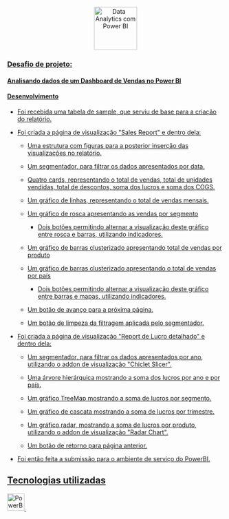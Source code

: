 <p align="center">
<a href="https://www.dio.me/bootcamp/coding-the-future-sysvision-data-analytics" target="_blank" rel="noreferrer">
  <img src="https://hermes.dio.me/tracks/533ac6c6-f653-40e1-8050-da19cd540fa4.png" alt="Data Analytics com Power BI" width="100" height="100"/>
    
### Desafio de projeto: 
#### Analisando dados de um Dashboard de Vendas no Power BI

#### Desenvolvimento
* Foi recebida uma tabela de sample, que serviu de base para a criação do relatório.
  
* Foi criada a página de visualização "Sales Report" e dentro dela:
  
    * Uma estrutura com figuras para a posterior inserção das visualizações no relatório.
    * Um segmentador, para filtrar os dados apresentados por data.
    * Quatro cards, representando o total de vendas, total de unidades vendidas, total de descontos, soma dos lucros e soma dos COGS.
    * Um gráfico de linhas, representando o total de vendas mensais.
    * Um gráfico de rosca apresentando as vendas por segmento
      
        * Dois botões permitindo alternar a visualização deste gráfico entre rosca e barras, utilizando indicadores.
    
    * Um gráfico de barras clusterizado apresentando total de vendas por produto
    * Um gráfico de barras clusterizado apresentando o total de vendas por país
      
        * Dois botões permitindo alternar a visualização deste gráfico entre barras e mapas, utilizando indicadores.
    
    * Um botão de avanço para a próxima página.
    * Um botão de limpeza da filtragem aplicada pelo segmentador.
      
      
* Foi criada a página de visualização "Report de Lucro detalhado" e dentro dela:
    
    * Um segmentador, para filtrar os dados apresentados por ano, utilizando o addon de visualização "Chiclet Slicer".
      
    * Uma árvore hierárquica mostrando a soma dos lucros por ano e por país.
      
    * Um gráfico TreeMap mostrando a soma de lucros por segmento.
      
    * Um gráfico de cascata mostrando a soma de lucros por trimestre.
      
    * Um gráfico radar, mostrando a soma de lucros por produto, utilizando o addon de visualização "Radar Chart".
      
    * Um botão de retorno para página anterior. 
    
* Foi então feita a submissão para o ambiente de serviço do PowerBI.

## Tecnologias utilizadas
<p align="left"> 
 <a href="https://www.microsoft.com/pt-br/power-platform/products/power-bi" target="_blank" rel="noreferrer"> 
  <img src="https://upload.wikimedia.org/wikipedia/commons/thumb/c/cf/New_Power_BI_Logo.svg/600px-New_Power_BI_Logo.svg.png?20210102182532" alt="PowerBI" width="40" height="40"/> </a> &nbsp;
